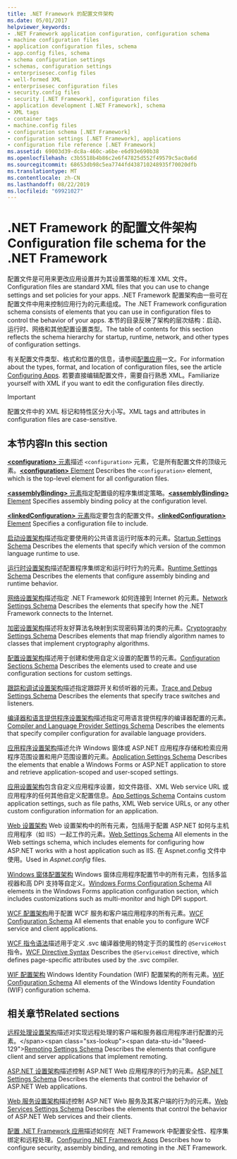 ```yaml
---
title: .NET Framework 的配置文件架构
ms.date: 05/01/2017
helpviewer_keywords:
- .NET Framework application configuration, configuration schema
- machine configuration files
- application configuration files, schema
- app.config files, schema
- schema configuration settings
- schemas, configuration settings
- enterprisesec.config files
- well-formed XML
- enterprisesec configuration files
- security.config files
- security [.NET Framework], configuration files
- application development [.NET Framework], schema
- XML tags
- container tags
- machine.config files
- configuration schema [.NET Framework]
- configuration settings [.NET Framework], applications
- configuration file reference [.NET Framework]
ms.assetid: 69003d39-dc8a-460c-a6be-e6d93e690b38
ms.openlocfilehash: c3b5518b4b86c2e6f47825d552f49579c5ac0a6d
ms.sourcegitcommit: 68653db98c5ea7744fd438710248935f70020dfb
ms.translationtype: MT
ms.contentlocale: zh-CN
ms.lasthandoff: 08/22/2019
ms.locfileid: "69921027"
---
```

# <a name="configuration-file-schema-for-the-net-framework"></a><span data-ttu-id="9aeed-102">.NET Framework 的配置文件架构</span><span class="sxs-lookup"><span data-stu-id="9aeed-102">Configuration file schema for the .NET Framework</span></span>

<span data-ttu-id="9aeed-103">配置文件是可用来更改应用设置并为其设置策略的标准 XML 文件。</span><span class="sxs-lookup"><span data-stu-id="9aeed-103">Configuration files are standard XML files that you can use to change settings and set policies for your apps.</span></span> <span data-ttu-id="9aeed-104">.NET Framework 配置架构由一些可在配置文件中用来控制应用行为的元素组成。</span><span class="sxs-lookup"><span data-stu-id="9aeed-104">The .NET Framework configuration schema consists of elements that you can use in configuration files to control the behavior of your apps.</span></span> <span data-ttu-id="9aeed-105">本节的目录反映了架构的层次结构：启动、运行时、网络和其他配置设置类型。</span><span class="sxs-lookup"><span data-stu-id="9aeed-105">The table of contents for this section reflects the schema hierarchy for startup, runtime, network, and other types of configuration settings.</span></span>

<span data-ttu-id="9aeed-106">有关配置文件类型、格式和位置的信息，请参阅[配置应用](../index.md)一文。</span><span class="sxs-lookup"><span data-stu-id="9aeed-106">For information about the types, format, and location of configuration files, see the article [Configuring Apps](../index.md).</span></span> <span data-ttu-id="9aeed-107">若要直接编辑配置文件，需要自行熟悉 XML。</span><span class="sxs-lookup"><span data-stu-id="9aeed-107">Familiarize yourself with XML if you want to edit the configuration files directly.</span></span>

> [!IMPORTANT]
> <span data-ttu-id="9aeed-108">配置文件中的 XML 标记和特性区分大小写。</span><span class="sxs-lookup"><span data-stu-id="9aeed-108">XML tags and attributes in configuration files are case-sensitive.</span></span>

## <a name="in-this-section"></a><span data-ttu-id="9aeed-109">本节内容</span><span class="sxs-lookup"><span data-stu-id="9aeed-109">In this section</span></span>

<span data-ttu-id="9aeed-110">[ **\<configuration>** 元素](configuration-element.md)描述 `<configuration>` 元素，它是所有配置文件的顶级元素。</span><span class="sxs-lookup"><span data-stu-id="9aeed-110">[**\<configuration>** Element](configuration-element.md) Describes the `<configuration>` element, which is the top-level element for all configuration files.</span></span>

<span data-ttu-id="9aeed-111">[ **\<assemblyBinding>** 元素](assemblybinding-element-for-configuration.md)指定配置级的程序集绑定策略。</span><span class="sxs-lookup"><span data-stu-id="9aeed-111">[**\<assemblyBinding>** Element](assemblybinding-element-for-configuration.md) Specifies assembly binding policy at the configuration level.</span></span>

<span data-ttu-id="9aeed-112">[ **\<linkedConfiguration>** 元素](linkedconfiguration-element.md)指定要包含的配置文件。</span><span class="sxs-lookup"><span data-stu-id="9aeed-112">[**\<linkedConfiguration>** Element](linkedconfiguration-element.md) Specifies a configuration file to include.</span></span>

<span data-ttu-id="9aeed-113">[启动设置架构](./startup/index.md)描述指定要使用的公共语言运行时版本的元素。</span><span class="sxs-lookup"><span data-stu-id="9aeed-113">[Startup Settings Schema](./startup/index.md) Describes the elements that specify which version of the common language runtime to use.</span></span>

<span data-ttu-id="9aeed-114">[运行时设置架构](./runtime/index.md)描述配置程序集绑定和运行时行为的元素。</span><span class="sxs-lookup"><span data-stu-id="9aeed-114">[Runtime Settings Schema](./runtime/index.md) Describes the elements that configure assembly binding and runtime behavior.</span></span>

<span data-ttu-id="9aeed-115">[网络设置架构](./network/index.md)描述指定 .NET Framework 如何连接到 Internet 的元素。</span><span class="sxs-lookup"><span data-stu-id="9aeed-115">[Network Settings Schema](./network/index.md) Describes the elements that specify how the .NET Framework connects to the Internet.</span></span>

<span data-ttu-id="9aeed-116">[加密设置架构](./cryptography/index.md)描述将友好算法名映射到实现密码算法的类的元素。</span><span class="sxs-lookup"><span data-stu-id="9aeed-116">[Cryptography Settings Schema](./cryptography/index.md) Describes elements that map friendly algorithm names to classes that implement cryptography algorithms.</span></span>

<span data-ttu-id="9aeed-117">[配置设置架构](configuration-sections-schema.md)描述用于创建和使用自定义设置的配置节的元素。</span><span class="sxs-lookup"><span data-stu-id="9aeed-117">[Configuration Sections Schema](configuration-sections-schema.md) Describes the elements used to create and use configuration sections for custom settings.</span></span>

<span data-ttu-id="9aeed-118">[跟踪和调试设置架构](./trace-debug/index.md)描述指定跟踪开关和侦听器的元素。</span><span class="sxs-lookup"><span data-stu-id="9aeed-118">[Trace and Debug Settings Schema](./trace-debug/index.md) Describes the elements that specify trace switches and listeners.</span></span>

<span data-ttu-id="9aeed-119">[编译器和语言提供程序设置架构](./compiler/index.md)描述指定可用语言提供程序的编译器配置的元素。</span><span class="sxs-lookup"><span data-stu-id="9aeed-119">[Compiler and Language Provider Settings Schema](./compiler/index.md) Describes the elements that specify compiler configuration for available language providers.</span></span>

<span data-ttu-id="9aeed-120">[应用程序设置架构](application-settings-schema.md)描述允许 Windows 窗体或 ASP.NET 应用程序存储和检索应用程序范围设置和用户范围设置的元素。</span><span class="sxs-lookup"><span data-stu-id="9aeed-120">[Application Settings Schema](application-settings-schema.md) Describes the elements that enable a Windows Forms or ASP.NET application to store and retrieve application-scoped and user-scoped settings.</span></span>

<span data-ttu-id="9aeed-121">[应用设置架构](./appsettings/index.md)包含自定义应用程序设置，如文件路径、XML Web service URL 或应用程序的任何其他自定义配置信息。</span><span class="sxs-lookup"><span data-stu-id="9aeed-121">[App Settings Schema](./appsettings/index.md) Contains custom application settings, such as file paths, XML Web service URLs, or any other custom configuration information for an application.</span></span>

<span data-ttu-id="9aeed-122">[Web 设置架构](./web/index.md) Web 设置架构中的所有元素，包括用于配置 ASP.NET 如何与主机应用程序（如 IIS）一起工作的元素。</span><span class="sxs-lookup"><span data-stu-id="9aeed-122">[Web Settings Schema](./web/index.md) All elements in the Web settings schema, which includes elements for configuring how ASP.NET works with a host application such as IIS.</span></span> <span data-ttu-id="9aeed-123">在 Aspnet.config 文件中使用。</span><span class="sxs-lookup"><span data-stu-id="9aeed-123">Used in *Aspnet.config* files.</span></span>

<span data-ttu-id="9aeed-124">[Windows 窗体配置架构](winforms/index.md) Windows 窗体应用程序配置节中的所有元素，包括多监视器和高 DPI 支持等自定义。</span><span class="sxs-lookup"><span data-stu-id="9aeed-124">[Windows Forms Configuration Schema](winforms/index.md) All elements in the Windows Forms application configuration section, which includes customizations such as multi-monitor and high DPI support.</span></span>

<span data-ttu-id="9aeed-125">[WCF 配置架构](./wcf/index.md)用于配置 WCF 服务和客户端应用程序的所有元素。</span><span class="sxs-lookup"><span data-stu-id="9aeed-125">[WCF Configuration Schema](./wcf/index.md) All elements that enable you to configure WCF service and client applications.</span></span>

<span data-ttu-id="9aeed-126">[WCF 指令语法](./wcf-directive/index.md)描述用于定义 .svc 编译器使用的特定于页的属性的 `@ServiceHost` 指令。</span><span class="sxs-lookup"><span data-stu-id="9aeed-126">[WCF Directive Syntax](./wcf-directive/index.md) Describes the `@ServiceHost` directive, which defines page-specific attributes used by the .svc compiler.</span></span>

<span data-ttu-id="9aeed-127">[WIF 配置架构](windows-identity-foundation/index.md) Windows Identity Foundation (WIF) 配置架构的所有元素。</span><span class="sxs-lookup"><span data-stu-id="9aeed-127">[WIF Configuration Schema](windows-identity-foundation/index.md) All elements of the Windows Identity Foundation (WIF) configuration schema.</span></span>

## <a name="related-sections"></a><span data-ttu-id="9aeed-128">相关章节</span><span class="sxs-lookup"><span data-stu-id="9aeed-128">Related sections</span></span>

<span data-ttu-id="9aeed-129">[远程处理设置架构](https://docs.microsoft.com/previous-versions/dotnet/netframework-4.0/z415cf9a(v=vs.100))描述对实现远程处理的客户端和服务器应用程序进行配置的元素。</span><span class="sxs-lookup"><span data-stu-id="9aeed-129">[Remoting Settings Schema](https://docs.microsoft.com/previous-versions/dotnet/netframework-4.0/z415cf9a(v=vs.100)) Describes the elements that configure client and server applications that implement remoting.</span></span>

<span data-ttu-id="9aeed-130">[ASP.NET 设置架构](https://docs.microsoft.com/previous-versions/dotnet/netframework-4.0/b5ysx397(v=vs.100))描述控制 ASP.NET Web 应用程序的行为的元素。</span><span class="sxs-lookup"><span data-stu-id="9aeed-130">[ASP.NET Settings Schema](https://docs.microsoft.com/previous-versions/dotnet/netframework-4.0/b5ysx397(v=vs.100)) Describes the elements that control the behavior of ASP.NET Web applications.</span></span>

<span data-ttu-id="9aeed-131">[Web 服务设置架构](https://docs.microsoft.com/previous-versions/dotnet/netframework-4.0/cctwteet(v=vs.100))描述控制 ASP.NET Web 服务及其客户端的行为的元素。</span><span class="sxs-lookup"><span data-stu-id="9aeed-131">[Web Services Settings Schema](https://docs.microsoft.com/previous-versions/dotnet/netframework-4.0/cctwteet(v=vs.100)) Describes the elements that control the behavior of ASP.NET Web services and their clients.</span></span>

<span data-ttu-id="9aeed-132">[配置 .NET Framework 应用](https://docs.microsoft.com/previous-versions/dotnet/netframework-4.0/kza1yk3a(v=vs.100))描述如何在 .NET Framework 中配置安全性、程序集绑定和远程处理。</span><span class="sxs-lookup"><span data-stu-id="9aeed-132">[Configuring .NET Framework Apps](https://docs.microsoft.com/previous-versions/dotnet/netframework-4.0/kza1yk3a(v=vs.100)) Describes how to configure security, assembly binding, and remoting in the .NET Framework.</span></span>
